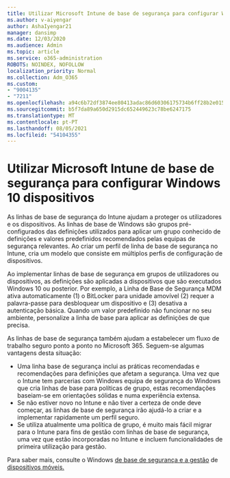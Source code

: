 ```yaml
---
title: Utilizar Microsoft Intune de base de segurança para configurar Windows 10 dispositivos
ms.author: v-aiyengar
author: AshaIyengar21
manager: dansimp
ms.date: 12/03/2020
ms.audience: Admin
ms.topic: article
ms.service: o365-administration
ROBOTS: NOINDEX, NOFOLLOW
localization_priority: Normal
ms.collection: Adm_O365
ms.custom:
- "9004135"
- "7211"
ms.openlocfilehash: a94c6b72df3874ee80413adac86d60306175734b6ff28b2e015e05eec6f3838b
ms.sourcegitcommit: b5f7da89a650d2915dc652449623c78be6247175
ms.translationtype: MT
ms.contentlocale: pt-PT
ms.lasthandoff: 08/05/2021
ms.locfileid: "54104355"
---
```

# <a name="use-microsoft-intune-security-baselines-to-configure-windows-10-devices"></a>Utilizar Microsoft Intune de base de segurança para configurar Windows 10 dispositivos

As linhas de base de segurança do Intune ajudam a proteger os utilizadores e os dispositivos. As linhas de base de Windows são grupos pré-configurados das definições utilizados para aplicar um grupo conhecido de definições e valores predefinidos recomendados pelas equipas de segurança relevantes. Ao criar um perfil de linha de base de segurança no Intune, cria um modelo que consiste em múltiplos perfis de configuração de dispositivos.

Ao implementar linhas de base de segurança em grupos de utilizadores ou dispositivos, as definições são aplicadas a dispositivos que são executados Windows 10 ou posterior. Por exemplo, a Linha de Base de Segurança MDM ativa automaticamente (1) o BitLocker para unidade amovível (2) requer a palavra-passe para desbloquear um dispositivo e (3) desativa a autenticação básica. Quando um valor predefinido não funcionar no seu ambiente, personalize a linha de base para aplicar as definições de que precisa.

As linhas de base de segurança também ajudam a estabelecer um fluxo de trabalho seguro ponto a ponto no Microsoft 365. Seguem-se algumas vantagens desta situação:

- Uma linha base de segurança inclui as práticas recomendadas e recomendações para definições que afetam a segurança. Uma vez que o Intune tem parcerias com Windows equipa de segurança do Windows que cria linhas de base para políticas de grupo, estas recomendações baseiam-se em orientações sólidas e numa experiência extensa.
- Se não estiver novo no Intune e não tiver a certeza de onde deve começar, as linhas de base de segurança irão ajudá-lo a criar e a implementar rapidamente um perfil seguro.
- Se utiliza atualmente uma política de grupo, é muito mais fácil migrar para o Intune para fins de gestão com linhas de base de segurança, uma vez que estão incorporadas no Intune e incluem funcionalidades de primeira utilização para gestão.

Para saber mais, consulte o Windows [de base de segurança e a gestão](https://go.microsoft.com/fwlink/?linkid=2141503) de [dispositivos móveis.](https://go.microsoft.com/fwlink/?linkid=2141701)